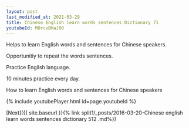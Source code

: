 ```yaml
---
layout: post
last_modified_at: 2021-03-29
title: Chinese English learn words sentences Dictionary 71 
youtubeId: MOrcvBHaJO0
---
```

 
 
Helps to learn English words and sentences for Chinese speakers.

Opportunitiy to repeat the words sentences. 

Practice English language. 
 
10 minutes practice every day. 
 
How to learn English words and sentences for Chinese speakers 
 
{% include youtubePlayer.html id=page.youtubeId %}
 
 
[Next]({{ site.baseurl }}{% link  split1/_posts/2016-03-20-Chinese english learn words sentences dictionary 512 .md%})
 
